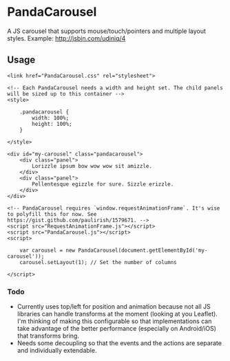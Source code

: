 # PandaCarousel #

A JS carousel that supports mouse/touch/pointers and multiple layout styles. Example: http://jsbin.com/udiniq/4

## Usage ##

	<link href="PandaCarousel.css" rel="stylesheet">
	
	<!-- Each PandaCarousel needs a width and height set. The child panels will be sized up to this container -->
	<style>
	
		.pandacarousel {
			width: 100%;
			height: 100%;
		}
	
	</style>
	
	<div id="my-carousel" class="pandacarousel">
	    <div class="panel">
	        Lorizzle ipsum bow wow wow sit amizzle.
	    </div>
	    <div class="panel">
	        Pellentesque egizzle for sure. Sizzle erizzle.
	    </div>
	</div>
	
	<!-- PandaCarousel requires `window.requestAnimationFrame`. It's wise to polyfill this for now. See https://gist.github.com/paulirish/1579671. -->
	<script src="RequestAnimationFrame.js"></script> 
	<script src="PandaCarousel.js"></script>
	<script>
		
		var carousel = new PandaCarousel(document.getElementById('my-carousel'));
		carousel.setLayout(1); // Set the number of columns
		
	</script>

### Todo ###

- Currently uses top/left for position and animation because not all JS libraries can handle transforms at the moment (looking at you Leaflet). I'm thinking of making this configurable so that implementations can take advantage of the better performance (especially on Android/iOS) that transforms bring.
- Needs some decoupling so that the events and the actions are separate and individually extendable.
